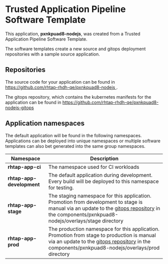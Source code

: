 # Trusted Application Pipeline Software Template

This application, **pxnkpuad8-nodejs**, was created from a Trusted Application Pipeline Software Template.

The software templates create a new source and gitops deployment repositories with a sample source application. 

## Repositories

The source code for your application can be found in [https://github.com/rhtap-rhdh-qe/pxnkpuad8-nodejs ](https://github.com/rhtap-rhdh-qe/pxnkpuad8-nodejs ).
 
The gitops repository, which contains the kubernetes manifests for the application can be found in 
[https://github.com/rhtap-rhdh-qe/pxnkpuad8-nodejs-gitops ](https://github.com/rhtap-rhdh-qe/pxnkpuad8-nodejs-gitops ) 

## Application namespaces 

The default application will be found in the following namespaces. Applications can be deployed into unique namespaces or multiple software templates can also bet generated into the same group namespaces.  

|  Namespace   |  Description   |  
| -------- | -------- |
| **rhtap-app-ci** | The namespace used for CI workloads |
| **rhtap-app-development** | The default application during development. Every build will be deployed to this namespace for testing. |
| **rhtap-app-stage** | The staging namespace for this application. Promotion from development to stage is manual via an update to the [gitops repository](https://github.com/rhtap-rhdh-qe/pxnkpuad8-nodejs-gitops ) in the components/pxnkpuad8-nodejs/overlays/stage directory |
| **rhtap-app-prod** | The production namespace for this application. Promotion from stage to production is manual via an update to the [gitops repository](https://github.com/rhtap-rhdh-qe/pxnkpuad8-nodejs-gitops ) in the components/pxnkpuad8-nodejs/overlays/prod directory |